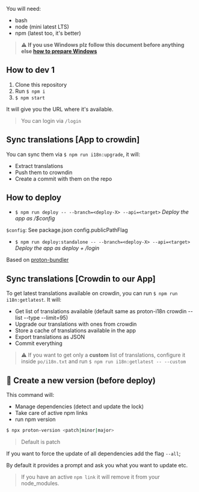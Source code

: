 You will need:
- bash
- node (mini latest LTS)
- npm (latest too, it's better)



>**⚠ If you use Windows plz follow this document before anything else [how to prepare Windows](https://github.com/ProtonMail/proton-shared/wiki/setup-windows)**



## How to dev 1

1. Clone this repository
2. Run `$ npm i`
3. `$ npm start`

It will give you the URL where it's available.

> You can login via `/login`

## Sync translations [App  to crowdin]

You can sync them via `$ npm run i18n:upgrade`, it will:
- Extract translations
- Push them to crowndin
- Create a commit with them on the repo


## How to deploy

- `$ npm run deploy -- --branch=<deploy-X> --api=<target>`
_Deploy the app as /$config_

`$config`: See package.json config.publicPathFlag

- `$ npm run deploy:standalone -- --branch=<deploy-X> --api=<target>`
_Deploy the app as deploy + /login_

Based on [proton-bundler](https://github.com/ProtonMail/proton-bundler)

## Sync translations [Crowdin to our App]

To get latest translations available on crowdin, you can run `$ npm run i18n:getlatest`.
It will:
- Get list of translations available (default same as proton-i18n crowdin --list --type --limit=95)
- Upgrade our translations with ones from crowdin
- Store a cache of translations available in the app
- Export translations as JSON
- Commit everything

> :warning: If you want to get only a **custom** list of translations, configure it inside `po/i18n.txt` and run `$ npm run i18n:getlatest -- --custom`

## :rocket: Create a new version (before deploy)

This command will:

- Manage dependencies (detect and update the lock)
- Take care of active npm links
- run npm version

```sh
$ npx proton-version <patch|minor|major>
```
> Default is patch

If you want to force the update of all dependencies add the flag `--all`;

By default it provides a prompt and ask you what you want to update etc.

> If you have an active `npm link` it will remove it from your node_modules.